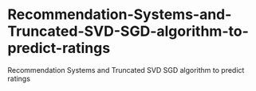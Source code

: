 # Recommendation-Systems-and-Truncated-SVD-SGD-algorithm-to-predict-ratings
Recommendation Systems and Truncated SVD SGD algorithm to predict ratings
